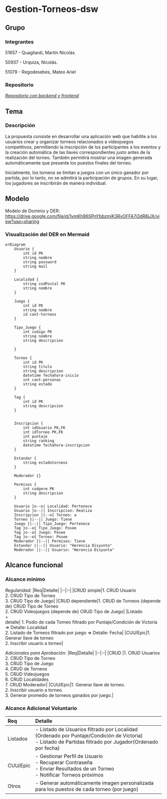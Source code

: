 # Gestion-Torneos-dsw
## Grupo
### Integrantes
51657 - Quagliardi, Martín Nicolás.

50937 - Urquiza, Nicolás.

51079 - Regodesebes, Mateo Ariel 

### Repositorio
[*Repositorio con backend y frontend*](https://github.com/MarthQ/gestion-torneos-dsw)

## Tema
### Descripción
La propuesta consiste en desarrollar una aplicación web que habilite a los usuarios crear y organizar torneos relacionados a videojuegos competitivos, permitiendo la inscripción de los participantes a los eventos y la creación automática de las llaves correspondientes justo antes de la realización del torneo. También permitirá mostrar una imagen generada automáticamente que presente los puestos finales del torneo.
	
Inicialmente, los torneos se limitan a juegos con un único ganador por partida, por lo tanto, no se admitirá la participación de grupos. En su lugar, los jugadores se inscribirán de manera individual.

## Modelo
Modelo de Dominio y DER: https://drive.google.com/file/d/1vmKh96SPnYbbzmiK3RvOFFA7i3dR8jJX/view?usp=sharing

### Visualización del DER en Mermaid
```mermaid
erDiagram
    Usuario {
        int id PK
        string nombre
        string password
        string mail
    }

    Localidad {
        string codPostal PK
        string nombre
    }

    Juego {
        int id PK
        string nombre
        id cant-torneos
    }

    Tipo_Juego {
        int codigo PK
        string nombre
        string descripcion

    }

    Torneo {
        int id PK
        string titulo
        string descripcion
        datetime fechahora-inicio
        int cant-personas
        string estado
    }

    Tag {
        int id PK
        string descripcion
    }
    

    Inscripcion {
        int idUsuario PK,FK
        int idTorneo PK,FK
        int puntaje
        string ranking
        datetime fechahora-inscripcion
    }

    Estandar {
        string estadotorneos
    }

    Moderador {}

    Permisos {
        int codperm PK
        string descripcion
    }

    Usuario }o--o| Localidad: Pertenece
    Usuario }o--|| Inscripcion: Realiza
    Inscripcion ||--o{ Torneo: a
    Torneo }|--|| Juego: Tiene
    Juego }|--|| Tipo_Juego: Pertenece
    Tag }o--o{ Tipo_Juego: Posee
    Tag }o--o{ Juego: Posee
    Tag }o--o{ Torneo: Posee
    Moderador }|--|| Permisos: Tiene
    Estandar ||--|| Usuario: "Herencia Disyunta"
    Moderador ||--|| Usuario: "Herencia Disyunta"
```
## Alcance funcional

### Alcance minimo

*Regularidad:*
|Req|Detalle|
|:-|:-|
|CRUD simple|1. CRUD Usuario<br>2. CRUD Tipo de Torneo<br>3. CRUD Tipo de Juego|
|CRUD dependiente|1. CRUD de Torneos {depende de} CRUD Tipo de Torneo<br>2. CRUD Videojuegos {depende de} CRUD Tipo de Juego|
|Listado<br>+<br>detalle| 1. Podio de cada Torneo filtrado por Puntaje/Condición de Victoria => Detalle: Localidad<br>2.  Listado de Torneos filtrado por juego => Detalle: Fecha|
|CUU/Epic|1. Generar llave de torneo<br>2. Inscribir usuario a torneo|

*Adicionales para Aprobación:*
|Req|Detalle|
|:-|:-|
|CRUD |1.  CRUD Usuarios<br>2.  CRUD Tipo de Torneo<br>3.  CRUD Tipo de Juego<br>4.  CRUD de Torneos<br>5.  CRUD Videojuegos<br>6.  CRUD Localidades<br>7.  CRUD Moderador|
|CUU/Epic|1. Generar llave de torneo.<br>2. Inscribir usuario a torneo.<br>3. Generar promedio de torneos ganados por juego.|

### Alcance Adicional Voluntario
|Req|Detalle|
|:-|:-|
|Listados |- Listado de Usuarios filtrado por Localidad (Ordenado por Puntaje/Condición de Victoria)<br>- Listado de Partidas filtrado por Jugador(Ordenado por fecha)|
|CUU/Epic|- Gestionar Perfil de Usuario<br> - Recuperar Contraseña<br>- Enviar Resultados de un Torneo<br>- Notificar Torneos próximos|
|Otros|- Generar automáticamente imagen personalizada para los puestos de cada torneo (por juego)|
